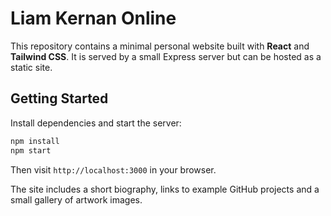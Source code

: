 # Liam Kernan Online

This repository contains a minimal personal website built with **React** and **Tailwind CSS**. It is served by a small Express server but can be hosted as a static site.

## Getting Started

Install dependencies and start the server:

```bash
npm install
npm start
```

Then visit `http://localhost:3000` in your browser.

The site includes a short biography, links to example GitHub projects and a small gallery of artwork images.
